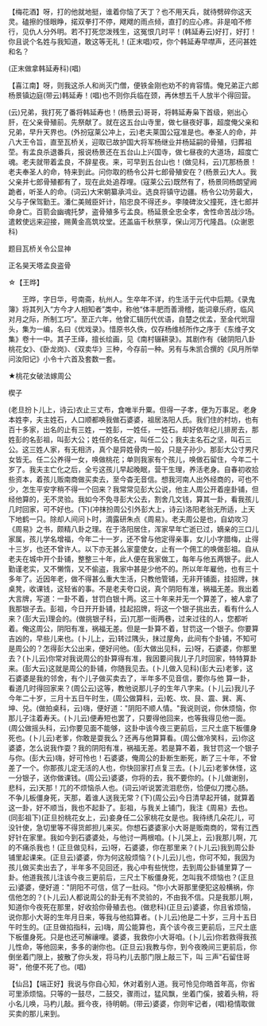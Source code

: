 <!-- { "loadSidebar": true } -->
【梅花酒】呀，打的他就地挺，谁着你恼了天丁？也不用天兵，就待劈碎你这天灵。磕擦的怪眼睁，掿双拳打不停，飕飕的雨点倾，直打的应心疼。非是咱不修行，见仇人分外明。若不打死您泼残生，这冤恨几时平！(韩延寿云)好打，好打！你且说个名姓与我知道，敢这等无礼！(正末唱)哎，你个韩延寿早噤声，还问甚姓和名？

(正末做拿韩延寿科)(唱)

【喜江南】呀，则我这杀人和尚灭门僧，便铁金刚也劝不的肯容情。俺兄弟正六郎杨景镇边庭(带云)韩延寿！(唱)也不则你兵临在颈，再休想五千人放半个得回营。

(云)兄弟，我打死了番将韩延寿也！(杨景云)哥哥，将韩延寿枭下首级，剜出心肝，在父亲骨殖前。先祭献了。就在这五台山寺里，做七昼夜好事，超度俺父亲和兄弟，早升天界也。(外扮寇莱公冲上，云)老夫莱国公寇准是也。奉圣人的命，并八大王令旨，直至瓦桥关，迎取已故护国大将军杨继业并杨延嗣的骨殖，归葬祖茔。有孟良杀退番兵，报说杨景还在五台山上兴国寺，做七昼夜的大道场，超度亡魂。老夫就带着孟良，不辞星夜。来，可早到五台山也！(做见科，云)兀那杨景！老夫奉圣人的命，特来到此。问你取的杨令公并七郎骨殖安在？(杨景云)大人。我父亲并七郎骨殖都有了，现在此处追荐哩。(寇莱公云)既然有了，杨景同杨朗望阙跪者，听圣人的命。(词云)大宋朝纂承鸿业。选良将镇守边疆。杨令公功劳最大，父与子保驾勤王。潘仁美贼臣奸计，陷忠良不得还乡。李陵碑汝父撞死，连七郎并命身亡。百箭会幽魂托梦，盗骨殖多亏孟良。杨延景全忠全孝，舍性命苦战沙场。遣敕使远来迎接，赐黄金高筑坟堂。还盖庙千秋祭享，保山河万代隆昌。(众谢恩科)

题目瓦桥关令公显神

正名昊天塔孟良盗骨
　




☆【王晔】
 
　　王晔，字日华，号南斋，杭州人。生卒年不详，约生活于元代中后期。《录鬼簿》将其列入“方今才人相知者”类中，称他“体丰肥而善滑稽，能词章乐府，临风对月之际，所制工巧”。至正六年，他曾汇辑历代优语，自楚之优孟，至金代玳瑁头，集为一编，名曰《优戏录》。惜原书久佚，仅存杨维桢所作之序于《东维子文集》卷十一中。其子王绎，擅长绘画，见《南村辍耕录》。其剧作有《破阴阳八卦桃花女》、《卧龙岗》、《双卖华》三种，今存前一种。另有与朱凯合撰的《风月所举问汝阳记》小令十六首及套数一套。 

 
 
★桃花女破法嫁周公

楔子

(老旦扮卜儿上，诗云)衣止三丈布，食唯半升粟。但得一子孝，便为万事足。老身本姓李，夫主姓石，人口顺都唤我做石婆婆，祖居洛阳人氏。我们住的村坊，也有百十多家，出名的止有三姓，一姓彭，一姓任，一姓石。却好依年纪儿排房去，那姓彭的名彭祖，叫彭大公；姓任的名任定，叫任二公；我夫主名石之坚，叫石三公。这三姓人家，有无相济，真个是异姓骨肉一般，只是子孙少。那彭大公寸男尺女皆无。任二公养得一女，唤做桃花；单则我家有个孩儿，唤做石留住，今年二十岁了。我夫主亡化之后，全亏这孩儿早起晚眠，营干生理，养活老身。自春初收拾些资本，着孩儿贩南商做买卖去，至今杳无音信。想我河南人出外经商的，可也不少，怎生平安字稍不得一个回来？我常常见彭大公说，他主人周公开着座卦铺，但经他算的，无不灵验。我如今不免寻彭大公去，割舍几文钱，算其一卦，看我孩儿几时回家，可不好也。(下)(冲抹扮周公引外彭大上，诗云)洛阳老翁无所适，上天下地鹤一只。除却人间问卜时，滴露研朱点《周易》。老夫周公是也，自幼攻习《周易》之书，颇精八卦之理。在于洛阳居住，浑家早年亡逝已过，嫡亲的三口儿家属，孩儿学名增福，今年二十一岁，还不曾与他定得亲事，女儿小字腊梅，止得十三岁，也还不曾许人。以下亦无甚么家童使女，止有一个佣工的唤做彭祖。自从老夫在城中开个卦铺，整整三十年，此人便在我家做工，每年与他五两银子。此人勤谨老实，又不懒惰，又不偷盗，我家中甚是少他不的。所以年年雇他，也有三十多年了。近因年老，做不得甚么重大生活，只教他管铺，无非开铺面，挂招牌，抹桌凳，收课钱，这轻省的事。不是老夫夸口说，真个阴阳有准，祸福无差。我出着大言牌，写道：一卦不着，甘罚白银十两。这三十年来并无一个算差了，被人拿了我那银子去。彭祖，今日开开卦铺，挂起招牌，将这一个银子挑出去，看有什么人来？(彭大云)理会的。(做挑银子科，云)兀那一街两巷，过来过往的人，您都听着。俺这周公，阴阳有准，祸福无差。但是一卦算不着，甘罚这一个银子。你要算吉凶的，早些儿来也。(卜儿上，云)转过隅头，抹过屋角，此间有个卦铺，不知可是周公的？怎得彭大公出来，便好问他。(彭大做出见科，云)呀，石婆婆，你那里去？(卜儿云)你常对我说周公的卦算得有准，我因要问我儿子几时回家，特特算卦来。(彭大云)这就是周公的卦铺，你随我见去。(卜儿做入见科)(彭大云)老爹，这石婆婆是我的邻舍，有个儿子做买卖去了，半年多不见音信，要你与他
算一卦，看道几时得回家来？(周公云)这等，教他说那儿子的生年八字来。(卜儿云)我儿子今年二十岁，三月十五日午时生，(周公做算科，云)乾、坎、艮、震、巽、离、坤、兑。(做拍桌科，云)嗨，便好道："阴阳不顺人情。"我说则说，你休烦恼，你那儿子注着寿夭。(卜儿云)便寿短也罢了，只要得他回来，也等我得见他一面。(周公做摇头科，云)你要见面不能够，这卦中该今夜三更前后，三尺土底下板僵身死也。(卜儿云)老爹，你敢是耍我么？还再与他算算看。(周公做冷笑科，云)你这婆婆，怎么说我作耍？我的阴阳有准，祸福无差。若是算不着，我甘罚这一个银子与你。(彭大云)嗨，好可怜也！石婆婆，俺周公的卦断生断死，断了三十年，不曾差了一个。你那孩儿定无活的人也，你快回家打点复三去。(卜儿云)老爹休怪，这一分银子，送你做课钱。(周公云)婆婆，你将的去，我不要你的。(卜儿做谢别，悲科，云)天那！兀的不烦恼杀人也。(词云)听说罢流泪悲伤，恰便似刀搅心肠。不争儿板僵身死，天那，着谁人送我无常？(下)(周公云)今日清早起开铺，就算着这一卦，好不顺当，我也不起卦了。彭祖，与我关上铺门，我注《周易》去也。(同彭祖下)(正旦扮桃花女上，云)妾身任二公家桃花女是也。我待绣几朵花儿，可没针使，急切里等不得货郎担儿来买。你想石婆婆家小大哥是贩南商的，常有江西好针在家里。我如今到石婆婆处，与他讨一两根咱。(卜儿哭上，云)我那儿啊，兀的不痛杀我也！(正旦做见科，云)呀，石婆婆，你在那里来？(卜儿云)我到周公卦铺里起课来。(正旦云)婆婆，你为何这般烦恼？(卜儿云)儿也，你可不知，我因为孩儿做买卖出去了，半年多不见回还，我心中有些恍惚，去到周公卦铺里算了一卦。他道我孩儿注该今夜三更前后，三尺土下板僵身死，怎叫我不烦恼也？(正旦云)婆婆，便好道："阴阳不可信，信了一肚闷。"你小大哥那里便犯这般横祸，你信他怎的？(卜儿云)人都说周公的卦无有不灵验的，不由我不信。只是我那儿啊，知道你今夜死在那里，好收拾你骨殖去也。(做悲科)(正旦云)婆婆，你且省烦恼，说你那小大哥的生年月日来，等我与他掐算者。(卜儿云)他是二十岁，三月十五日午时生的。(正旦做掐指科，云)嗨，周公能算也，真个该今夜三更前后，三尺土底下板僵身死。只是也还可解禳哩。婆婆，我救你小大哥咱。(卜儿云)你若救得我孩儿性命，等他回来，多多的谢你也。(正旦云)我教与你，到今夜晚间三更前后，你倒坐着门限上，披散了你头发，将马杓儿去那门限上敲三下，叫
三声"石留住哥哥"，他便不死了也。(唱)

【仙吕】【端正好】我说与你自心知，休对着别人道。我可怜见你皓首年高，你省可里添烦恼。只等的一鼓尽，二鼓交，骤雨过，猛风飘，坐着门傒，披着头稍，将小名儿唤，马杓儿敲。捱今夜，待明朝。(带云)婆婆，你则牢记者，(唱)稳情取做买卖的那儿来到。

